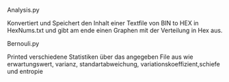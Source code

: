 Analysis.py

Konvertiert und Speichert den Inhalt einer Textfile von BIN to HEX in HexNums.txt und gibt am ende einen Graphen mit der Verteilung in Hex aus.

Bernouli.py

Printed verschiedene Statistiken über das angegeben File aus wie erwartungswert, varianz, standartabweichung, variationskoeffizient,schiefe und entropie